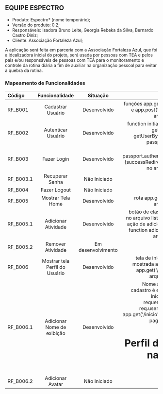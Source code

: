 ## EQUIPE ESPECTRO #
- Produto: Espectro* (nome temporário);
- Versão do produto: 0.2;
- Responsáveis: Isadora Bruno Leite, Georgia Rebeka da Silva,
Bernardo Castro Diniz;
- Cliente: Associação Fortaleza Azul;

A aplicação será feita em parceria com a Associação Fortaleza Azul, que foi a
idealizadora inicial do projeto, será usada por pessoas com TEA e pelos pais e/ou
responsáveis de pessoas com TEA para o monitoramento e controle da rotina diária
a fim de auxiliar na organização pessoal para evitar a quebra da rotina.

### Mapeamento de Funcionalidades

| Código  | Funcionalidade  | Situação |      |
| :------------ |:---------------:| :-----:| --------:|
| RF_B001      | Cadastrar Usuário | Desenvolvido| funções app.get('/cadastro') e app.post('/cadastro) no arquivo index.js |
| RF_B002     | Autenticar Usuário       |   Desenvolvido | function initialize(passport, getUserByEmail, getUserById) no arquivo passport-config.js |
| RF_B003  | Fazer Login       |    Desenvolvido | função passport.authenticate('local', {successRedirect: '/inicio'...} no arquivo index.js|
| RF_B003.1     | Recuperar Senha | Não Iniciado|
| RF_B004     | Fazer Logout       |   Não Iniciado |
| RF_B005  | Mostrar Tela Home       |    Desenvolvido| rota app.get('/inicio') no arquivo index.js |
| RF_B005.1     | Adicionar Atividade  | Desenvolvido| botão de classe addTarefa no arquivo listaTarefas.ejs e ação de adicionar tarefa na function adicionaTarefa no arquivo script.js|
| RF_B005.2     | Remover Atividade       |   Em desenvolvimento|
| RF_B006 | Mostrar tela Perfil do Usuário       |    Desenvolvido | tela de inicio (inicio.ejs) mostrada atraves da rota app.get('/inicio') e pelo arquivo layout.ejs
| RF_B006.1     | Adicionar Nome de exibição      |   Desenvolvido | Nome adicionado no cadastro é exibido na tela inicial através do requerimento name: req.user.name na rota app.get('/inicio') e exibido na pagina inicio.ejs (<h1>Perfil de <%= name%></h1>) |
| RF_B006.2  | Adicionar Avatar       |    Não Iniciado |   |
